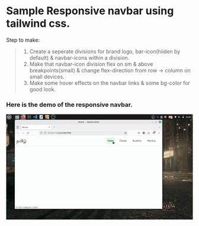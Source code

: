 # Sample Responsive navbar using tailwind css.

Step to make:
  >1. Create a seperate divisions for brand logo, bar-icon(hiiden by default) & navbar-icons within a division.
  >2. Make that navbar-icon division flex on sm & above breakpoints(small) & change flex-direction from row -> column on small devices.
  >3. Make some hover effects on the navbar links & some bg-color for good look.

### Here is the demo of the responsive navbar.

![GIF Description](assets/demo.gif)
